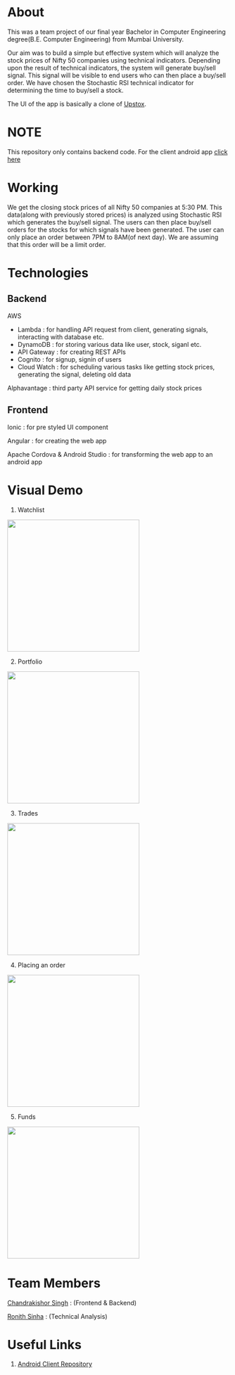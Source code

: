 # About
This was a team project of our final year Bachelor in Computer Engineering degree(B.E. Computer Engineering) from Mumbai University.

Our aim was to build a simple but effective system which will analyze the stock prices of Nifty 50 companies using technical indicators. Depending upon the result of technical indicators, the system will generate buy/sell signal. This signal will be visible to end users who can then place a buy/sell order. We have chosen the Stochastic RSI technical indicator for determining the time to buy/sell a stock.

The UI of the app is basically a clone of [Upstox](https://play.google.com/store/apps/details?id=in.upstox.pro&hl=en_IN).

# NOTE
This repository only contains backend code. For the client android app [click here](https://github.com/chandrakishorSingh/market-pulse-v2)

# Working
We get the closing stock prices of all Nifty 50 companies at 5:30 PM. This data(along with previously stored prices) is analyzed using Stochastic RSI which generates the buy/sell signal. The users can then place buy/sell orders for the stocks for which signals have been generated. The user can only place an order between 7PM to 8AM(of next day). We are assuming that this order will be a limit order.

# Technologies

## Backend
AWS
  - Lambda : for handling API request from client, generating signals, interacting with database etc.
  - DynamoDB : for storing various data like user, stock, siganl etc.
  - API Gateway : for creating REST APIs
  - Cognito : for signup, signin of users
  - Cloud Watch : for scheduling various tasks like getting stock prices, generating the signal, deleting old data
  
Alphavantage : third party API service for getting daily stock prices

## Frontend
Ionic : for pre styled UI component

Angular : for creating the web app

Apache Cordova & Android Studio : for transforming the web app to an android app

# Visual Demo

1. Watchlist

<img src="https://github.com/chandrakishorSingh/market-pulse-v2/blob/master/demo/watchlist.gif" width="300">

2. Portfolio

<img src="https://github.com/chandrakishorSingh/market-pulse-v2/blob/master/demo/portfolio.gif" width="300">

3. Trades

<img src="https://github.com/chandrakishorSingh/market-pulse-v2/blob/master/demo/trades.gif" width="300">

4. Placing an order

<img src="https://github.com/chandrakishorSingh/market-pulse-v2/blob/master/demo/transaction.gif" width="300">

5. Funds

<img src="https://github.com/chandrakishorSingh/market-pulse-v2/blob/master/demo/funds.gif" width="300">

# Team Members
[Chandrakishor Singh](https://github.com/chandrakishorSingh) : (Frontend & Backend)

[Ronith Sinha](https://github.com/RonithSinha) : (Technical Analysis)

# Useful Links

1. [Android Client Repository](https://github.com/chandrakishorSingh/market-pulse-v2)
